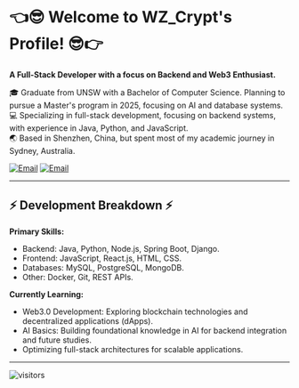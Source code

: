 # 👈😎 Welcome to WZ_Crypt's Profile! 😎👉

**A Full-Stack Developer with a focus on Backend and Web3 Enthusiast.**

🎓 Graduate from UNSW with a Bachelor of Computer Science. Planning to pursue a Master's program in 2025, focusing on AI and database systems.  
💻 Specializing in full-stack development, focusing on backend systems, with experience in Java, Python, and JavaScript.  
🌏 Based in Shenzhen, China, but spent most of my academic journey in Sydney, Australia.  

[![Email](https://img.shields.io/badge/Email-849997616%40qq.com-yellow)](mailto:849997616@qq.com)
[![Email](https://img.shields.io/badge/Email-weihouzeng%40gmail.com-yellow)](mailto:weihouzeng@gmail.com)

---

## ⚡ Development Breakdown ⚡

**Primary Skills:**
- Backend: Java, Python, Node.js, Spring Boot, Django.
- Frontend: JavaScript, React.js, HTML, CSS.
- Databases: MySQL, PostgreSQL, MongoDB.
- Other: Docker, Git, REST APIs.

**Currently Learning:**
- Web3.0 Development: Exploring blockchain technologies and decentralized applications (dApps).
- AI Basics: Building foundational knowledge in AI for backend integration and future studies.
- Optimizing full-stack architectures for scalable applications.

---

![visitors](https://visitor-badge.glitch.me/badge?page_id=Peter_Parker_Zeng.Peter_Parker_Zeng)

